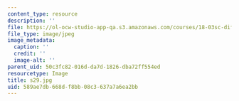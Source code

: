 ```yaml
---
content_type: resource
description: ''
file: https://ol-ocw-studio-app-qa.s3.amazonaws.com/courses/18-03sc-differential-equations-fall-2011/589ae7db668df8bb08c3637a7a6ea2bb_s29.jpg
file_type: image/jpeg
image_metadata:
  caption: ''
  credit: ''
  image-alt: ''
parent_uid: 50c3fc82-016d-da7d-1826-dba72ff554ed
resourcetype: Image
title: s29.jpg
uid: 589ae7db-668d-f8bb-08c3-637a7a6ea2bb
---
```

